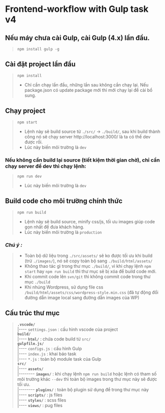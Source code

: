 # Frontend-workflow with Gulp task v4

## Nếu máy chưa cài Gulp, cài Gulp (4.x) lần đầu.

> `npm install gulp -g`

## Cài đặt project lần đầu

> `npm install`
>
> - Chỉ cần chạy lần đầu, những lần sau không cần chạy lại. Nếu package.json có update package mới thì mới chạy lại để cài bổ sung.

## Chạy project

> `npm start`
>
> - Lệnh này sẽ build source từ `./src/` -> `./build/`, sau khi build thành công nó sẽ chạy server http://localhost:3000/ là ta có thể dev được rồi.  
> - Lúc này biến môi trường là `dev`

### Nếu không cần build lại source (tiết kiệm thời gian chờ), chỉ cần chạy server để dev thì chạy lệnh:

> `npm run dev`  
> - Lúc này biến môi trường là `dev`

## Build code cho môi trường chính thức

> `npm run build`
> >
> - Lệnh này sẽ build source, minify css/js, tối ưu images giúp code gọn nhất để đưa khách hàng.  
> - Lúc này biến môi trường là `production`

### ***Chú ý :***

> - Toàn bộ dữ liệu trong `./src/assets/` sẽ ko được tối ưu khi build (trừ `./images/`), nó sẽ copy toàn bộ sang `./build/html/assets/`
> - Không thao tác gì trong thư mục `./build/`, vì khi chạy lệnh `npm start` hay `npm run build` thì thư mục sẽ bị xóa để build code mới.
> - Khi commit code lên `svn/git` thì không commit code trong thư mục `./build`
> - Khi nhúng Wordpress, sử dụng file css `/build/html/assets/css/wordpress-style.min.css` (đã tự động đổi đường dẫn image local sang đường dẫn images của WP)


## Cấu trúc thư mục

> **`.vscode/`**  
> |---- `settings.json` : cấu hình vscode của project  
> **`build/`**  
> |---- **`html/`**  : chứa code build từ `src/`  
> **`gulpfile.js/`**  
> |---- `configs.js` : cấu hình Gulp  
> |---- `index.js` : khai báo task  
> |---- `*.js` : toàn bộ module task của Gulp  
> **`src/`**  
> |---- **`assets/`**  
> |-------- **`images/`** : khi chạy lệnh `npm run build` hoặc lệnh có tham số môi trường khác `--dev` thì toàn bộ images trong thư mục này sẽ được tối ưu.   
> |-------- **`plugins/`** : toàn bộ plugin sử dụng để trong thư mục này  
> |---- **`scripts/`** : js files  
> |---- **`styles/`** : scss files  
> |---- **`views/`** : pug files  
